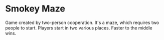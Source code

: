 <h1>Smokey Maze</h1>
Game created by two-person cooperation. It's a maze, which requires two people to start. Players start in two various places. Faster to the middle wins.
